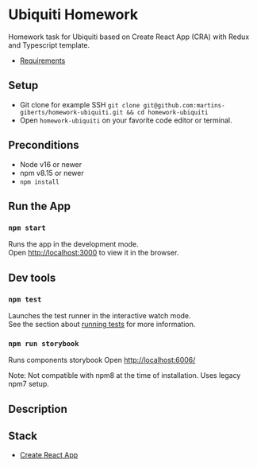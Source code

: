 # Ubiquiti Homework

Homework task for Ubiquiti based on Create React App (CRA) with Redux and Typescript template.

- [Requirements](./docs/homework-requirements.md)

## Setup

- Git clone for example SSH `git clone git@github.com:martins-giberts/homework-ubiquiti.git && cd homework-ubiquiti`
- Open `homework-ubiquiti` on your favorite code editor or terminal.

## Preconditions

- Node v16 or newer
- npm v8.15 or newer
- `npm install`

## Run the App

### `npm start`

Runs the app in the development mode.\
Open [http://localhost:3000](http://localhost:3000) to view it in the browser.

## Dev tools

### `npm test`

Launches the test runner in the interactive watch mode.\
See the section about [running tests](https://facebook.github.io/create-react-app/docs/running-tests) for more information.

### `npm run storybook`

Runs components storybook
Open [http://localhost:6006/](http://localhost:6006/)

Note: Not compatible with npm8 at the time of installation. Uses legacy npm7 setup.

## Description

## Stack

- [Create React App](./docs/create-react-app.md)
